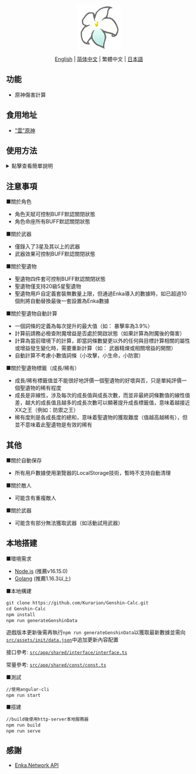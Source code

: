 
<p align="center">
    <img src="./logo-readme.png" height="120">
<p>


<p align="center">
    <a href="./README.md">English</a> | 
    <a href="./README_CH_SIM.md">简体中文</a> | 
    繁體中文 | 
    <a href="./README_JP.md">日本語</a>
<p>

## 功能

+ 原神傷害計算

## 食用地址

+ <a href="https://genshin-calc.sirokuma.cc/" target="_blank">"雲"原神</a>

## 使用方法

<details>
    <summary>點擊查看簡單說明</summary>
    <img src="./doc/example_ch_tra_1.png">
    <br>
    <img src="./doc/example_ch_tra_2.png">
    <br>
    <img src="./doc/example_ch_tra_3.png">
</details>

## 注意事項

■關於角色 

+ 角色天賦可控制BUFF默認關閉狀態
+ 角色命座所有BUFF默認關閉狀態

■關於武器

+ 僅錄入了3星及其以上的武器
+ 武器效果可控制BUFF默認關閉狀態

■關於聖遺物

+ 聖遺物四件套可控制BUFF默認關閉狀態
+ 聖遺物僅支持20級5星聖遺物
+ 聖遺物用戶自定義套裝無數量上限，但通過Enka導入的數據時，如已超過10個則將自動替換最後一套設置為Enka數據

■關於聖遺物自動計算

+ 一個詞條的定義為每次提升的最大值（如： 暴擊率為3.9%）
+ 計算前請務必檢查附魔增益是否處於開啟狀態（如果計算為附魔後的傷害）
+ 計算為當前環境下的計算，即當詞條數變更以外的任何與目標計算相關的屬性或增益發生變化時，需要重新計算（如： 武器精煉或相關增益的開關）
+ 自動計算不考慮小數值詞條（小攻擊，小生命，小防禦）

■關於聖遺物標籤（成長/稀有）

+ 成長/稀有標籤值並不能很好地評價一個聖遺物的好壞與否，只是單純評價一個聖遺物的稀有程度
+ 成長是非線性，涉及每次的成長值與成長次數，而並非最終詞條數值的線性值差，越大的成長值且越多的成長次數可以顯著提升成長標籤值，意味着越接近XX之王（例如：防禦之王）
+ 稀有度則是各成長度的總和，意味着聖遺物的獲取難度（值越高越稀有），但並不意味着此聖遺物是有效的稀有

## 其他

■關於自動保存

+ 所有用戶數據使用瀏覽器的LocalStorage技術，暫時不支持自動清理

■關於敵人

+ 可能含有重複敵人

■關於武器

+ 可能含有部分無法獲取武器（如活動試用武器）

## 本地搭建

■環境需求

+ <a href="https://nodejs.org/en/download/" target="_blank">Node.js</a> (推薦v16.15.0)
+ <a href="https://go.dev/dl/" target="_blank">Golang</a> (推薦1.16.3以上)

■本地構建

```
git clone https://github.com/Kurarion/Genshin-Calc.git
cd Genshin-Calc
npm install
npm run generateGenshinData
```
遊戲版本更新後需再執行`npm run generateGenshinData`以獲取最新數據並需向<a href="./src/assets/init/data.json" target="_blank">`src/assets/init/data.json`</a>中追加更新內容配置

接口參考: <a href="./src/app/shared/interface/interface.ts" target="_blank">`src/app/shared/interface/interface.ts`</a>

常量參考: <a href="./src/app/shared/const/const.ts#L108" target="_blank">`src/app/shared/const/const.ts`</a>

■測試

```
//使用angular-cli
npm run start
```
■搭建
```
//build後使用http-server本地服務器
npm run build
npm run serve
```

## 感謝

+ <a href="https://github.com/EnkaNetwork/API-docs/" target="_blank">Enka.Network API</a>